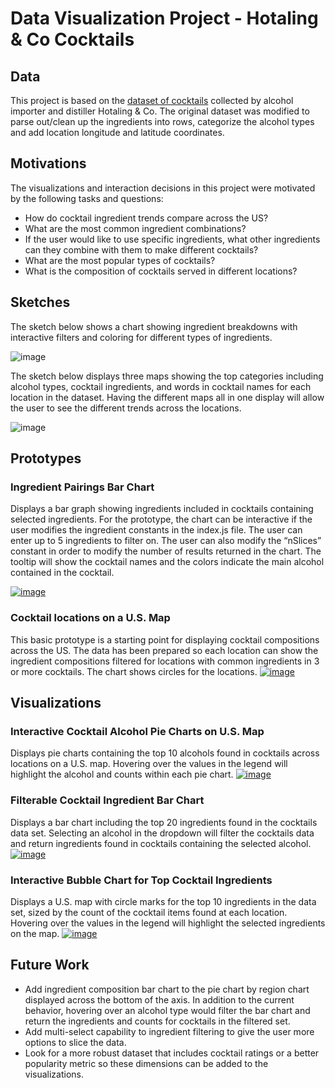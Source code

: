 # Data Visualization Project - Hotaling & Co Cocktails

## Data

This project is based on the [dataset of cocktails](https://gist.github.com/jgorsett/6492ab1253c04167d1639c4ced71b3bf) collected by alcohol importer and distiller Hotaling & Co. The original dataset was modified to parse out/clean up the ingredients into rows, categorize the alcohol types and add location longitude and latitude coordinates.

## Motivations
The visualizations and interaction decisions in this project were motivated by the following tasks and questions:
 *  How do cocktail ingredient trends compare across the US?
 *  What are the most common ingredient combinations?
 *  If the user would like to use specific ingredients, what other ingredients can they combine with them to make different cocktails?
 *  What are the most popular types of cocktails?
 *  What is the composition of cocktails served in different locations?

## Sketches
The sketch below shows a chart showing ingredient breakdowns with interactive filters and coloring for different types of ingredients.

![image](https://user-images.githubusercontent.com/44886644/65655486-6583f980-dfea-11e9-886d-f7a58a1c2242.png)

The sketch below displays three maps showing the top categories including alcohol types, cocktail ingredients, and words in cocktail names for each location in the dataset.  Having the different maps all in one display will allow the user to see the different trends across the locations.

![image](https://user-images.githubusercontent.com/44886644/65656068-76ce0580-dfec-11e9-808b-09dac51ad11c.png)

## Prototypes

### Ingredient Pairings Bar Chart
Displays a bar graph showing ingredients included in cocktails containing selected ingredients.  For the prototype, the chart can be interactive if the user modifies the ingredient constants in the index.js file. The user can enter up to 5 ingredients to filter on. The user can also modify the “nSlices” constant in order to modify the number of results returned in the chart. The tooltip will show the cocktail names and the colors indicate the main alcohol contained in the cocktail.

[![image](https://user-images.githubusercontent.com/44886644/65655061-d62a1680-dfe8-11e9-8c74-7822644fbc6e.png)](https://vizhub.com/jgorsett/c5ae89a319ac45d691be5c0f69ff8ca9/fullscreen)

### Cocktail locations on a U.S. Map 
This basic prototype is a starting point for displaying cocktail compositions across the US.  The data has been prepared so each location can show the ingredient compositions filtered for locations with common ingredients in 3 or more cocktails.  The chart shows circles for the locations. 
[![image](https://user-images.githubusercontent.com/44886644/66533101-b82bde00-eadf-11e9-9224-2d68cc21a394.png)](https://beta.vizhub.com/jgorsett/e5ac059bc26a4d1b8e0924876843ca10)

## Visualizations

### Interactive Cocktail Alcohol Pie Charts on U.S. Map
Displays pie charts containing the top 10 alcohols found in cocktails across locations on a U.S. map.  Hovering over the values in the legend will highlight the alcohol and counts within each pie chart.
[![image](https://user-images.githubusercontent.com/44886644/67909715-96f66480-fb56-11e9-86b1-e777bf3ba5b8.png)](https://beta.vizhub.com/jgorsett/7f4eab84f0d747159880fee9b3334633)

### Filterable Cocktail Ingredient Bar Chart
Displays a bar chart including the top 20 ingredients found in the cocktails data set.  Selecting an alcohol in the dropdown will filter the cocktails data and return ingredients found in cocktails containing the selected alcohol.
[![image](https://user-images.githubusercontent.com/44886644/67910418-fd7c8200-fb58-11e9-8abc-dcfab49d4870.png)](https://beta.vizhub.com/jgorsett/74fec17030cb49298c397eeac028a908?edit=files)

### Interactive Bubble Chart for Top Cocktail Ingredients
Displays a U.S. map with circle marks for the top 10 ingredients in the data set, sized by the count of the cocktail items found at each location.  Hovering over the values in the legend will highlight the selected ingredients on the map.
[![image](https://user-images.githubusercontent.com/44886644/67910513-619f4600-fb59-11e9-8d69-69dd7293259b.png)](https://beta.vizhub.com/jgorsett/18e06a65bb964e0ebebab124d8bb2148)

## Future Work
 * Add ingredient composition bar chart to the pie chart by region chart displayed across the bottom of the axis.  In addition to the current behavior, hovering over an alcohol type would filter the bar chart and return the ingredients and counts for cocktails in the filtered set.
 * Add multi-select capability to ingredient filtering to give the user more options to slice the data.
 * Look for a more robust dataset that includes cocktail ratings or a better popularity metric so these dimensions can be added to the visualizations.
